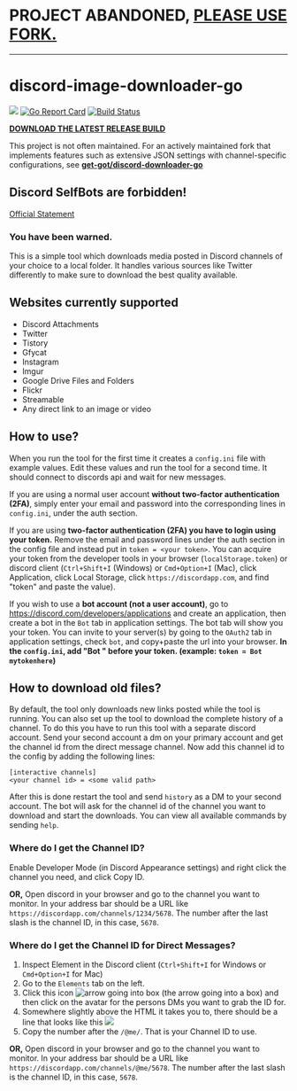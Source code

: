 # PROJECT ABANDONED, [PLEASE USE FORK.](https://github.com/get-got/discord-downloader-go/)

---

# discord-image-downloader-go
[<img src="https://img.shields.io/badge/Support-me!-orange.svg">](https://www.paypal.me/swk)
[![Go Report Card](https://goreportcard.com/badge/github.com/Seklfreak/discord-image-downloader-go)](https://goreportcard.com/report/github.com/Seklfreak/discord-image-downloader-go)
[![Build Status](https://travis-ci.com/Seklfreak/discord-image-downloader-go.svg?branch=master)](https://travis-ci.com/Seklfreak/discord-image-downloader-go)

[**DOWNLOAD THE LATEST RELEASE BUILD**](https://github.com/Seklfreak/discord-image-downloader-go/releases/latest)

This project is not often maintained. For an actively maintained fork that implements features such as extensive JSON settings with channel-specific configurations, see [**get-got/discord-downloader-go**](https://github.com/get-got/discord-downloader-go)

## Discord SelfBots are forbidden!
[Official Statement](https://support.discordapp.com/hc/en-us/articles/115002192352-Automated-user-accounts-self-bots-)
### You have been warned.

This is a simple tool which downloads media posted in Discord channels of your choice to a local folder. It handles various sources like Twitter differently to make sure to download the best quality available.

## Websites currently supported
- Discord Attachments
- Twitter
- Tistory
- Gfycat
- Instagram
- Imgur
- Google Drive Files and Folders
- Flickr
- Streamable
- Any direct link to an image or video

## How to use?
When you run the tool for the first time it creates a `config.ini` file with example values. Edit these values and run the tool for a second time. It should connect to discords api and wait for new messages.

If you are using a normal user account **without two-factor authentication (2FA)**, simply enter your email and password into the corresponding lines in `config.ini`, under the auth section.

If you are using **two-factor authentication (2FA) you have to login using your token.** Remove the email and password lines under the auth section in the config file and instead put in `token = <your token>`. You can acquire your token from the developer tools in your browser (`localStorage.token`) or discord client (`Ctrl+Shift+I` (Windows) or `Cmd+Option+I` (Mac), click Application, click Local Storage, click `https://discordapp.com`, and find "token" and paste the value).

If you wish to use a **bot account (not a user account)**, go to https://discord.com/developers/applications and create an application, then create a bot in the `Bot` tab in application settings. The bot tab will show you your token. You can invite to your server(s) by going to the `OAuth2` tab in application settings, check `bot`, and copy+paste the url into your browser. **In the `config.ini`, add "Bot " before your token. (example: `token = Bot mytokenhere`)**

## How to download old files?
By default, the tool only downloads new links posted while the tool is running. You can also set up the tool to download the complete history of a channel. To do this you have to run this tool with a separate discord account. Send your second account a dm on your primary account and get the channel id from the direct message channel. Now add this channel id to the config by adding the following lines:
```
[interactive channels]
<your channel id> = <some valid path>
```
After this is done restart the tool and send `history` as a DM to your second account. The bot will ask for the channel id of the channel you want to download and start the downloads. You can view all available commands by sending `help`.

### Where do I get the Channel ID?
Enable Developer Mode (in Discord Appearance settings) and right click the channel you need, and click Copy ID.

**OR,** Open discord in your browser and go to the channel you want to monitor. In your address bar should be a URL like `https://discordapp.com/channels/1234/5678`. The number after the last slash is the channel ID, in this case, `5678`.

### Where do I get the Channel ID for Direct Messages?
1. Inspect Element in the Discord client (`Ctrl+Shift+I` for Windows or `Cmd+Option+I` for Mac)
1. Go to the `Elements` tab on the left.
1. Click this icon ![arrow going into box](https://i.imgur.com/PkDOCyZ.png) (the arrow going into a box) and then click on the avatar for the persons DMs you want to grab the ID for.
1. Somewhere slightly above the HTML it takes you to, there should be a line that looks like this ![](https://i.imgur.com/614rZnX.png)
1. Copy the number after the `/@me/`. That is your Channel ID to use.

**OR,** Open discord in your browser and go to the channel you want to monitor. In your address bar should be a URL like `https://discordapp.com/channels/@me/5678`. The number after the last slash is the channel ID, in this case, `5678`.
